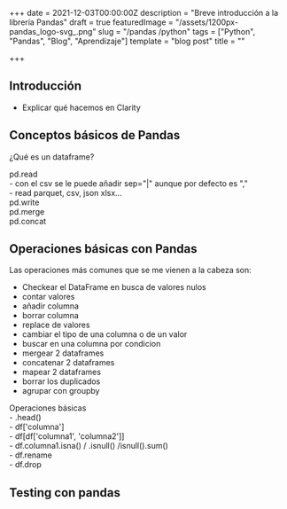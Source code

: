 +++
date = 2021-12-03T00:00:00Z
description = "Breve introducción a la librería Pandas"
draft = true
featuredImage = "/assets/1200px-pandas_logo-svg_.png"
slug = "/pandas /python"
tags = ["Python", "Pandas", "Blog", "Aprendizaje"]
template = "blog post"
title = ""

+++
## Introducción

* Explicar qué hacemos en Clarity

## Conceptos básicos de Pandas

¿Qué es un dataframe?

pd.read  
\- con el csv se le puede añadir sep="|" aunque por defecto es ","  
\- read parquet, csv, json xlsx...  
pd.write  
pd.merge  
pd.concat

## Operaciones básicas con Pandas 

Las operaciones más comunes que se me vienen a la cabeza son: 

* Checkear el DataFrame en busca de valores nulos
* contar valores
* añadir columna
* borrar columna
* replace de valores
* cambiar el tipo de una columna o de un valor
* buscar en una columna por condicion
* mergear 2 dataframes
* concatenar 2 dataframes
* mapear 2 dataframes
* borrar los duplicados
* agrupar con groupby

Operaciones básicas  
\- .head()  
\- df\['columna'\]  
\- df\[df\['columna1', 'columna2'\]\]  
\- df.columna1.isna() / .isnull() /isnull().sum()  
\- df.rename  
\- df.drop

## 

## Testing con pandas 